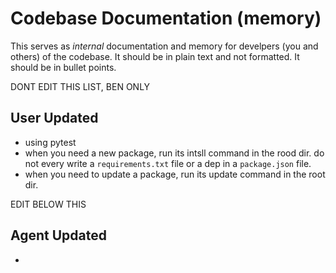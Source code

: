 # Codebase Documentation (memory)
This serves as *internal* documentation and memory for develpers (you and others) of the codebase. It should be in plain text and not formatted. It should be in bullet points.

DONT EDIT THIS LIST, BEN ONLY
## User Updated
- using pytest
- when you need a new package, run its intsll command in the rood dir. do not every write a `requirements.txt` file or a dep in a `package.json` file.
- when you need to update a package, run its update command in the root dir.

EDIT BELOW THIS
## Agent Updated
-